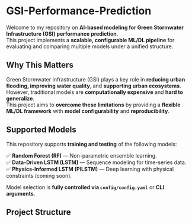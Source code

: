 # GSI-Performance-Prediction

Welcome to my repository on **AI-based modeling for Green Stormwater Infrastructure (GSI) performance prediction**.  
This project implements a **scalable, configurable ML/DL pipeline** for evaluating and comparing multiple models under a unified structure.

## Why This Matters
Green Stormwater Infrastructure (GSI) plays a key role in **reducing urban flooding, improving water quality**, and **supporting urban ecosystems**.  
However, traditional models are **computationally expensive** and **hard to generalize**.  
This project aims to **overcome these limitations** by providing a **flexible ML/DL framework** with **model configurability** and **reproducibility**.

## Supported Models
This repository supports **training and testing** of the following models:

✅ **Random Forest (RF)** — Non-parametric ensemble learning.  
✅ **Data-Driven LSTM (LSTM)** — Sequence modeling for time-series data.  
✅ **Physics-Informed LSTM (PILSTM)** — Deep learning with physical constraints (coming soon).

Model selection is **fully controlled via `config/config.yaml`** or **CLI arguments**.

## Project Structure

